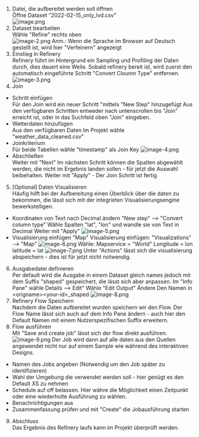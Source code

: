 1. Datei, die aufbereitet werden soll öffnen<br>
Öffne Dataset "2022-02-15_only_lvd.csv"<br>
![image.png](attachments/00-dataset.png)
1. Dataset bearbeiten<br>
Wähle "Refine" rechts oben<br>
![image-2.png](attachments/01-refine.png)
Anm.: Wenn die Sprache im Browser auf Deutsch gestellt ist, wird hier "Verfeinern" angezeigt
3. Einstieg in Refinery<br>
Refinery führt im Hintergrund ein Sampling und Profiling der Daten durch, dies dauert eine Weile.
Sobald refinery bereit ist, wird zuerst den automatisch eingeführte Schritt "Convert Cloumn Type" entfernen.
![image-3.png](attachments/02-refine-drop-default.png)
4. Join<br>
- Schritt einfügen<br>
Für den Join wird ein neuer Schritt "mittels "New Step" hinzugefügt
Aus den verfügbaren Schritten entweder nach untenscrollen bis "Join" erreicht ist, oder in das Suchfeld oben "Join" eingeben.
- Wetterdaten hinzufügen<br>
Aus den verfügbaren Daten Im Projekt wähle "weather_data_cleaned.csv"
- Joinkriterium<br>
Für beide Tabellen wähle "timestamp" als Join Key
![image-4.png](attachments/03.refinery-join.png)
- Abschließen<br>
Weiter mit "Next"
Im nächsten Schritt können die Spalten abgewählt werden, die nicht im Ergebnis landen sollen - für jetzt die Auswahl beibehalten.
Weiter mit "Apply" - Der Join Schritt ist fertig
5. [Optional] Daten Visualisieren<br>
Häufig hilft bei der Aufbereitung einen Überblick über die daten zu bekommen, die lässt sich mit der integrieten Visualisierungsengine bewerkstelligen.
- Koordinaten von Text nach Decimal ändern
"New step" --> "Convert column type"
Wähle Spalten "lat", "lon" und wandle sie von Text in Decimal
Weiter mit "Apply"
![image-5.png](attachments/04-vis-convert.png)
- Visualisierung einfügen
"Map" Visualisierung einfügen: "Visualizations" --> "Map"
![image-6.png](attachments/05-vis-map.png)
Wähle:
Mapservice = "World"
Longitude = lon
latitude = lat
![image-7.png](attachments/06-vis-map-params.png)
Unter "Actions" lässt sich die visualisierung abspeichern - dies ist für jetzt nicht notwendig.
6. Ausgabedatei definieren<br>
Per default wird die Ausgabe in einem Dataset gleich names jedoch mit dem Suffix "shaped" gespeichert, die lässt sich aber anpassen.
Im "Info Pane" wähle Details --> Edit"
Wähle "Edit Output"
Ändere Den Namen in \<origname>\<your-id>_shaped
![image-8.png](attachments/07-rename-output.png)
7. Refinery Flow Speichern<br>
Nachdem die Daten aufbereitet wurden speichern wir den Flow. Der Flow Name lässt sich auch auf dem Info Pane ändern - auch hier den Default Namen mit einem Nutzerspezifischen Suffix erweitern.
8. Flow ausführen <br>
Mit "Save and create job" lässt sich der flow direkt ausführen. 
![image-9.png](attachments/08-create-job.png)
Der Job wird dann auf alle daten aus den Quellen angewendet nicht nur auf einem Sample wie während des interaktiven Designs.
- Namen des Jobs angeben (Notwendig um den Job später zu identifizieren)
- Wahl der Umgebung die verwendet werden soll  - hier genügt es den Default XS zu nehmen
- Schedule auf off belassen. Hier währe die Möglichkeit einen Zeitpunkt oder eine wiederholte Ausführung zu wählen.
- Benachrichtigungen aus
- Zusammenfassung prüfen und mit "Create" die Jobausführung starten
9. Abschluss<br>
Das Ergebnis des Refinery laufs kann im Projekt überprüft werden.



```python

```
